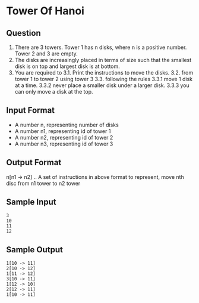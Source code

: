 # Tower Of Hanoi

## Question

1. There are 3 towers. Tower 1 has n disks, where n is a positive number. Tower 2 and 3 are empty.
2. The disks are increasingly placed in terms of size such that the smallest disk is on top and largest disk is at bottom.
3. You are required to 
    3.1. Print the instructions to move the disks.
    3.2. from tower 1 to tower 2 using tower 3 
    3.3. following the rules
        3.3.1 move 1 disk at a time.
        3.3.2 never place a smaller disk under a larger disk.
        3.3.3 you can only move a disk at the top.

## Input Format
- A number n, representing number of disks
- A number n1, representing id of tower 1
- A number n2, representing id of tower 2
- A number n3, representing id of tower 3

## Output Format

n[n1 -> n2] 
..
A set of instructions in above format to represent, move nth disc from n1 tower to n2 tower

## Sample Input
```
3
10
11
12
```
## Sample Output
```
1[10 -> 11]
2[10 -> 12]
1[11 -> 12]
3[10 -> 11]
1[12 -> 10]
2[12 -> 11]
1[10 -> 11]
```

